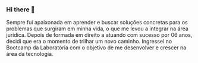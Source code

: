 ### Hi there 👋

Sempre fui apaixonada em aprender e buscar soluções concretas para os problemas que surgiram em minha vida, o que me levou a integrar na área jurídica. Depois de formada em direito a atuando com sucesso por 06 anos, decidi que era o momento de trilhar um novo caminho. Ingressei no Bootcamp da Laboratória com o objetivo de me desenvolver e crescer na área da tecnologia.

